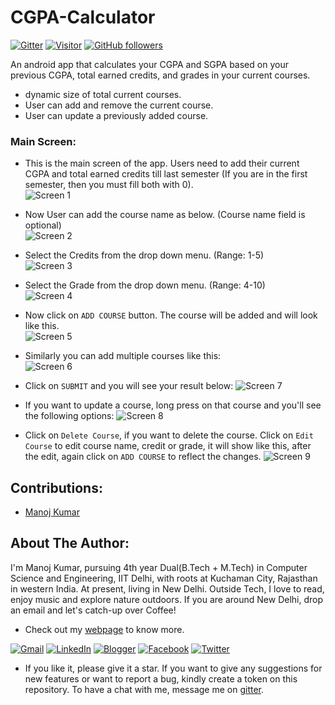 # CGPA-Calculator
[![Gitter](https://badges.gitter.im/gitterHQ/gitter.svg)](https://gitter.im/manoj2601) [![Visitor](https://visitor-badge.laobi.icu/badge?page_id=manoj2601.manoj2601)](https://github.com/manoj2601) [![GitHub followers](https://img.shields.io/github/followers/manoj2601.svg?style=social&label=Follow)](https://github.com/manoj2601?tab=followers)


An android app that calculates your CGPA and SGPA based on your previous CGPA, total earned credits, and grades in your current courses.  

* dynamic size of total current courses.
* User can add and remove the current course.
* User can update a previously added course.

### Main Screen:
* This is the main screen of the app. Users need to add their current CGPA and total earned credits till last semester (If you are in the first semester, then you must fill both with 0).  
![Screen 1](./screens/1.jpg)  
  
* Now User can add the course name as below. (Course name field is optional)  
![Screen 2](./screens/2.jpg)  
  
* Select the Credits from the drop down menu. (Range: 1-5)  
![Screen 3](./screens/3.jpg)  
  
* Select the Grade from the drop down menu. (Range: 4-10)  
![Screen 4](./screens/4.jpg)  
  
* Now click on `ADD COURSE` button. The course will be added and will look like this.  
![Screen 5](./screens/5.jpg)  
  
* Similarly you can add multiple courses like this:  
![Screen 6](./screens/6.jpg)  
  
* Click on `SUBMIT` and you will see your result below:
![Screen 7](./screens/7.jpg)
  
* If you want to update a course, long press on that course and you'll see the following options:
![Screen 8](./screens/8.jpg)  
  
* Click on `Delete Course`, if you want to delete the course. Click on `Edit Course` to edit course name, credit or grade, it will show like this, after the edit, again click on `ADD COURSE` to reflect the changes.
![Screen 9](./screens/9.jpg)  



## Contributions:
* [Manoj Kumar](https://github.com/manoj2601)


<h2> About The Author:</h2>
I'm Manoj Kumar, pursuing 4th year Dual(B.Tech + M.Tech) in Computer Science and Engineering, IIT Delhi, with roots at Kuchaman City, Rajasthan in western India. At present, living in New Delhi.  
Outside Tech, I love to read, enjoy music and explore nature outdoors. If you are around New Delhi, drop an email and let's catch-up over Coffee!

- Check out my [webpage](https://www.cse.iitd.ac.in/~cs5180411/) to know more.

<a href="mailto:manoj18.iitd@gmail.com">![Gmail](https://img.shields.io/badge/Gmail-D14836?style=for-the-badge&logo=gmail&logoColor=white)</a>
<a href="https://www.linkedin.com/in/manojkumar26/">![LinkedIn](https://img.shields.io/badge/LinkedIn-0077B5?style=for-the-badge&logo=linkedin&logoColor=white)</a>
<a href="https://dayonhorizon.blogspot.com/">![Blogger](https://img.shields.io/badge/Blogger-FF5722?style=for-the-badge&logo=blogger&logoColor=white)</a>
<a href="https://www.facebook.com/ambivert.idiot/">![Facebook](https://img.shields.io/badge/Facebook-1877F2?style=for-the-badge&logo=facebook&logoColor=white)</a>
<a href="https://twitter.com/ambivertidiot">![Twitter](https://img.shields.io/badge/Twitter-1DA1F2?style=for-the-badge&logo=twitter&logoColor=white)</a>


* If you like it, please give it a star. If you want to give any suggestions for new features or want to report a bug, kindly create a token on this repository. To have a chat with me, message me on [gitter](https://gitter.im/manoj2601).
